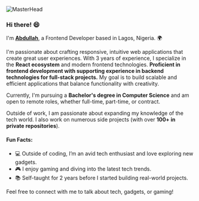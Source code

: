 ![MasterHead](https://qrangers.com/wp-content/uploads/2021/09/Banner-Introduction-to-3D-Animation.png)

### Hi there! 😄

I'm [**Abdullah**](https://my-portfolio-fawn-three-77.vercel.app/), a Frontend Developer based in Lagos, Nigeria. 🌍                

I'm passionate about crafting responsive, intuitive web applications that create great user experiences. With 3 years of experience, I specialize in the **React ecosystem** and modern frontend technologies. **Proficient in frontend development with supporting experience in backend technologies for full-stack projects.** My goal is to build scalable and efficient applications that balance functionality with creativity.

Currently, I'm pursuing a **Bachelor's degree in Computer Science** and am open to remote roles, whether full-time, part-time, or contract.

Outside of work, I am passionate about expanding my knowledge of the tech world. I also work on numerous side projects (with over **100+ in private repositories**).

#### Fun Facts:
- 💻 Outside of coding, I’m an avid tech enthusiast and love exploring new gadgets.
- 🎮 I enjoy gaming and diving into the latest tech trends.
- 📚 Self-taught for 2 years before I started building real-world projects.

Feel free to connect with me to talk about tech, gadgets, or gaming!
